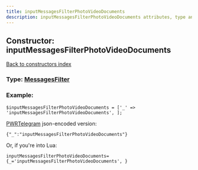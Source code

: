 ```yaml
---
title: inputMessagesFilterPhotoVideoDocuments
description: inputMessagesFilterPhotoVideoDocuments attributes, type and example
---
```

## Constructor: inputMessagesFilterPhotoVideoDocuments  
[Back to constructors index](index.md)






### Type: [MessagesFilter](../types/MessagesFilter.md)


### Example:

```
$inputMessagesFilterPhotoVideoDocuments = ['_' => 'inputMessagesFilterPhotoVideoDocuments', ];
```  

[PWRTelegram](https://pwrtelegram.xyz) json-encoded version:

```
{"_":"inputMessagesFilterPhotoVideoDocuments"}
```


Or, if you're into Lua:  


```
inputMessagesFilterPhotoVideoDocuments={_='inputMessagesFilterPhotoVideoDocuments', }

```


